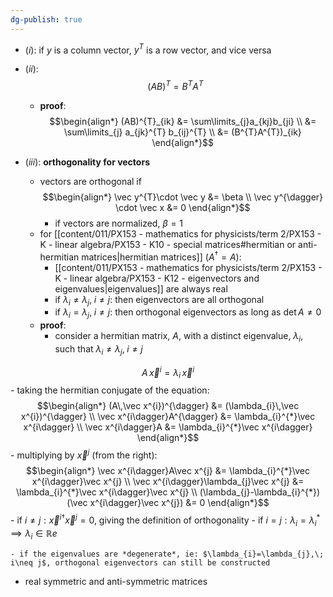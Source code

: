 ```yaml
---
dg-publish: true
---
```

- $(i):$ if $y$ is a column vector, $y^{T}$ is a row vector, and vice versa

- $(ii):$
$$(AB)^{T} = B^{T}A^{T}$$
	- **proof**:
$$\begin{align*}
		(AB)^{T}_{ik} &= \sum\limits_{j}a_{kj}b_{ji} \\
		&= \sum\limits_{j} a_{jk}^{T} b_{ij}^{T} \\
		&= (B^{T}A^{T})_{ik}
	\end{align*}$$

- ($iii):$ **orthogonality for vectors**
	- vectors are orthogonal if
$$\begin{align*}
			\vec y^{T}\cdot \vec y &= \beta \\
			\vec y^{\dagger} \cdot \vec x &= 0
		\end{align*}$$
		- if vectors are normalized, $\beta=1$
	- for [[content/011/PX153 - mathematics for physicists/term 2/PX153 - K - linear algebra/PX153 - K10 - special matrices#hermitian or anti-hermitian matrices\|hermitian matrices]] ($A^{\dagger}=A$):
		- [[content/011/PX153 - mathematics for physicists/term 2/PX153 - K - linear algebra/PX153 - K12 - eigenvectors and eigenvalues\|eigenvalues]] are always real
		- if $\lambda_{i}\neq\lambda_{j},\; i\neq j:$ then eigenvectors are all orthogonal
		- if $\lambda_{i}=\lambda_{j},\; i\neq j:$ then orthogonal eigenvectors as long as $\det A \neq 0$
	- **proof**: 
		- consider a hermitian matrix, $A$, with a distinct eigenvalue, $\lambda_{i}$, such that $\lambda_{i}\neq\lambda_{j},\; i\neq j$
		
$$A\,\vec x^{i} = \lambda_{i}\,\vec x^{i}$$
		- taking the hermitian conjugate of the equation:
$$\begin{align*}
				(A\,\vec x^{i})^{\dagger} &= (\lambda_{i}\,\vec x^{i})^{\dagger} \\
				\vec x^{i\dagger}A^{\dagger} &= \lambda_{i}^{*}\vec x^{i\dagger} \\
				\vec x^{i\dagger}A &= \lambda_{i}^{*}\vec x^{i\dagger}
			\end{align*}$$
		- multiplying by $\vec x^{j}$ (from the right):
$$\begin{align*}
				\vec x^{i\dagger}A\vec x^{j}  &= \lambda_{i}^{*}\vec x^{i\dagger}\vec x^{j} \\
				\vec x^{i\dagger}\lambda_{j}\vec x^{j}  &= \lambda_{i}^{*}\vec x^{i\dagger}\vec x^{j} \\
				(\lambda_{j}-\lambda_{i}^{*})(\vec x^{i\dagger}\vec x^{j}) &= 0  
			\end{align*}$$
		- if $i\neq j: \vec x^{i\dagger}\vec x^{j}=0$, giving the definition of orthogonality
		- if $i=j: \lambda_{i} = \lambda_{i}^{*}\implies\lambda_{i} \in \mathbb Re$ 
	
	- if the eigenvalues are *degenerate*, ie: $\lambda_{i}=\lambda_{j},\; i\neq j$, orthogonal eigenvectors can still be constructed

- real symmetric and anti-symmetric matrices
